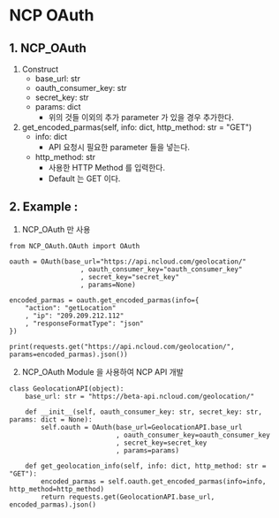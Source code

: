 # NCP OAuth

## 1. NCP_OAuth
1. Construct
    - base_url: str
    - oauth_consumer_key: str
    - secret_key: str
    - params: dict
        - 위의 것들 이외의 추가 parameter 가 있을 경우 추가한다.
2. get_encoded_parmas(self, info: dict, http_method: str = "GET")
    - info: dict
        - API 요청시 필요한 parameter 들을 넣는다.
    - http_method: str
        - 사용한 HTTP Method 를 입력한다.
        - Default 는 GET 이다.   
    
## 2. Example :
1. NCP_OAuth 만 사용
```
from NCP_OAuth.OAuth import OAuth

oauth = OAuth(base_url="https://api.ncloud.com/geolocation/"
                  , oauth_consumer_key="oauth_consumer_key"
                  , secret_key="secret_key"
                  , params=None)

encoded_parmas = oauth.get_encoded_parmas(info={
    "action": "getLocation"
    , "ip": "209.209.212.112"
    , "responseFormatType": "json"
})

print(requests.get("https://api.ncloud.com/geolocation/", params=encoded_parmas).json())
```

2. NCP_OAuth Module 을 사용하여 NCP API 개발
```
class GeolocationAPI(object):
    base_url: str = "https://beta-api.ncloud.com/geolocation/"

    def __init__(self, oauth_consumer_key: str, secret_key: str, params: dict = None):
        self.oauth = OAuth(base_url=GeolocationAPI.base_url
                           , oauth_consumer_key=oauth_consumer_key
                           , secret_key=secret_key
                           , params=params)

    def get_geolocation_info(self, info: dict, http_method: str = "GET"):
        encoded_parmas = self.oauth.get_encoded_parmas(info=info, http_method=http_method)
        return requests.get(GeolocationAPI.base_url, encoded_parmas).json()
```